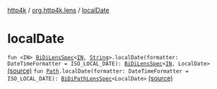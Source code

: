 [http4k](../index.md) / [org.http4k.lens](index.md) / [localDate](./local-date.md)

# localDate

`fun <IN> `[`BiDiLensSpec`](-bi-di-lens-spec/index.md)`<`[`IN`](local-date.md#IN)`, `[`String`](https://kotlinlang.org/api/latest/jvm/stdlib/kotlin/-string/index.html)`>.localDate(formatter: DateTimeFormatter = ISO_LOCAL_DATE): `[`BiDiLensSpec`](-bi-di-lens-spec/index.md)`<`[`IN`](local-date.md#IN)`, LocalDate>` [(source)](https://github.com/http4k/http4k/blob/master/http4k-core/src/main/kotlin/org/http4k/lens/lensSpec.kt#L227)
`fun `[`Path`](-path/index.md)`.localDate(formatter: DateTimeFormatter = ISO_LOCAL_DATE): `[`BiDiPathLensSpec`](-bi-di-path-lens-spec/index.md)`<LocalDate>` [(source)](https://github.com/http4k/http4k/blob/master/http4k-core/src/main/kotlin/org/http4k/lens/path.kt#L106)